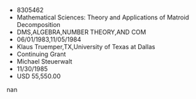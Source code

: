 
* 8305462
* Mathematical Sciences: Theory and Applications of Matroid Decomposition
* DMS,ALGEBRA,NUMBER THEORY,AND COM
* 06/01/1983,11/05/1984
* Klaus Truemper,TX,University of Texas at Dallas
* Continuing Grant
* Michael Steuerwalt
* 11/30/1985
* USD 55,550.00

nan
